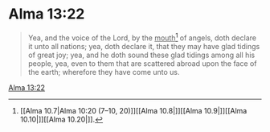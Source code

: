 # Alma 13:22

> Yea, and the voice of the Lord, by the <u>mouth</u>[^a] of angels, doth declare it unto all nations; yea, doth declare it, that they may have glad tidings of great joy; yea, and he doth sound these glad tidings among all his people, yea, even to them that are scattered abroad upon the face of the earth; wherefore they have come unto us.

[Alma 13:22](https://www.churchofjesuschrist.org/study/scriptures/bofm/alma/13?lang=eng&id=p22#p22)


[^a]: [[Alma 10.7|Alma 10:20 (7–10, 20)]][[Alma 10.8|]][[Alma 10.9|]][[Alma 10.10|]][[Alma 10.20|]].  

